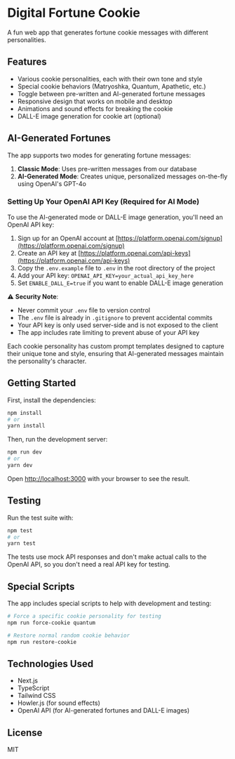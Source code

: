 # Digital Fortune Cookie

A fun web app that generates fortune cookie messages with different personalities.

## Features

- Various cookie personalities, each with their own tone and style
- Special cookie behaviors (Matryoshka, Quantum, Apathetic, etc.)
- Toggle between pre-written and AI-generated fortune messages
- Responsive design that works on mobile and desktop
- Animations and sound effects for breaking the cookie
- DALL-E image generation for cookie art (optional)

## AI-Generated Fortunes

The app supports two modes for generating fortune messages:

1. **Classic Mode**: Uses pre-written messages from our database
2. **AI-Generated Mode**: Creates unique, personalized messages on-the-fly using OpenAI's GPT-4o

### Setting Up Your OpenAI API Key (Required for AI Mode)

To use the AI-generated mode or DALL-E image generation, you'll need an OpenAI API key:

1. Sign up for an OpenAI account at [https://platform.openai.com/signup](https://platform.openai.com/signup)
2. Create an API key at [https://platform.openai.com/api-keys](https://platform.openai.com/api-keys)
3. Copy the `.env.example` file to `.env` in the root directory of the project
4. Add your API key: `OPENAI_API_KEY=your_actual_api_key_here`
5. Set `ENABLE_DALL_E=true` if you want to enable DALL-E image generation

⚠️ **Security Note**:

- Never commit your `.env` file to version control
- The `.env` file is already in `.gitignore` to prevent accidental commits
- Your API key is only used server-side and is not exposed to the client
- The app includes rate limiting to prevent abuse of your API key

Each cookie personality has custom prompt templates designed to capture their unique tone and style, ensuring that AI-generated messages maintain the personality's character.

## Getting Started

First, install the dependencies:

```bash
npm install
# or
yarn install
```

Then, run the development server:

```bash
npm run dev
# or
yarn dev
```

Open [http://localhost:3000](http://localhost:3000) with your browser to see the result.

## Testing

Run the test suite with:

```bash
npm test
# or
yarn test
```

The tests use mock API responses and don't make actual calls to the OpenAI API, so you don't need a real API key for testing.

## Special Scripts

The app includes special scripts to help with development and testing:

```bash
# Force a specific cookie personality for testing
npm run force-cookie quantum

# Restore normal random cookie behavior
npm run restore-cookie
```

## Technologies Used

- Next.js
- TypeScript
- Tailwind CSS
- Howler.js (for sound effects)
- OpenAI API (for AI-generated fortunes and DALL-E images)

## License

MIT
